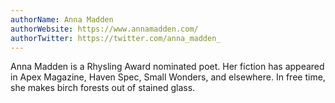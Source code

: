 ```yaml
---
authorName: Anna Madden
authorWebsite: https://www.annamadden.com/
authorTwitter: https://twitter.com/anna_madden_
---
```

Anna Madden is a Rhysling Award nominated poet. Her fiction has appeared in Apex Magazine, Haven Spec, Small Wonders, and elsewhere. In free time, she makes birch forests out of stained glass. 